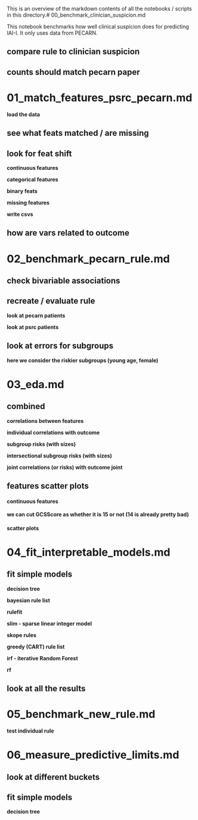 This is an overview of the markdown contents of all the notebooks / scripts in this directory.# 00_benchmark_clinician_suspicion.md


This notebook benchmarks how well clinical suspicion does for predicting IAI-I. It only uses data from PECARN.

## compare rule to clinician suspicion

## counts should match pecarn paper

# 01_match_features_psrc_pecarn.md


**load the data**

## see what feats matched / are missing

## look for feat shift

**continuous features**

**categorical features**

**binary feats**

**missing features**

**write csvs**

## how are vars related to outcome

# 02_benchmark_pecarn_rule.md


## check bivariable associations

## recreate / evaluate rule

**look at pecarn patients**

**look at psrc patients**

## look at errors for subgroups
**here we consider the riskier subgroups (young age, female)**

# 03_eda.md


## combined

**correlations between features**

**individual correlations with outcome**

**subgroup risks (with sizes)**

**intersectional subgroup risks (with sizes)**

**joint correlations (or risks) with outcome joint**

## features scatter plots

#### continuous features

**we can cut GCSScore as whether it is 15 or not (14 is already pretty bad)**

#### scatter plots

# 04_fit_interpretable_models.md


## fit simple models

**decision tree**

**bayesian rule list**

**rulefit**

**slim - sparse linear integer model**

**skope rules**

**greedy (CART) rule list**

**irf - iterative Random Forest**

**rf**

## look at all the results

# 05_benchmark_new_rule.md


**test individual rule**

# 06_measure_predictive_limits.md


## look at different buckets

## fit simple models

**decision tree**

